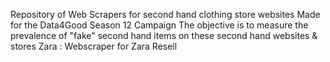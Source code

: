 Repository of Web Scrapers for second hand clothing store websites
Made for the Data4Good Season 12 Campaign
The objective is to measure the prevalence of "fake" second hand items on these second hand websites & stores
Zara : Webscraper for Zara Resell 
